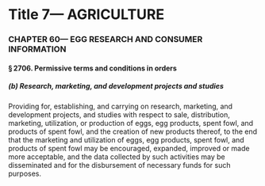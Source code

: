 
# Title 7— AGRICULTURE
### CHAPTER 60— EGG RESEARCH AND CONSUMER INFORMATION
#### § 2706. Permissive terms and conditions in orders
##### (b) Research, marketing, and development projects and studies

Providing for, establishing, and carrying on research, marketing, and development projects, and studies with respect to sale, distribution, marketing, utilization, or production of eggs, egg products, spent fowl, and products of spent fowl, and the creation of new products thereof, to the end that the marketing and utilization of eggs, egg products, spent fowl, and products of spent fowl may be encouraged, expanded, improved or made more acceptable, and the data collected by such activities may be disseminated and for the disbursement of necessary funds for such purposes.
